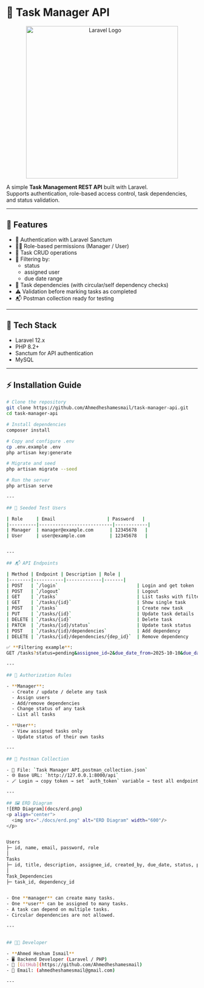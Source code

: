 # 📝 Task Manager API

<p align="center">
    <a href="https://laravel.com" target="_blank">
        <img src="https://raw.githubusercontent.com/laravel/art/master/logo-lockup/5%20SVG/2%20CMYK/1%20Full%20Color/laravel-logolockup-cmyk-red.svg" width="400" alt="Laravel Logo">
    </a>
</p>

A simple **Task Management REST API** built with Laravel.  
Supports authentication, role-based access control, task dependencies, and status validation.

---

## 🚀 Features

- 🔐 Authentication with Laravel Sanctum  
- 🧑‍💼 Role-based permissions (Manager / User)  
- 📝 Task CRUD operations  
- 🧭 Filtering by:
  - status
  - assigned user
  - due date range
- 🧩 Task dependencies (with circular/self dependency checks)
- ⚠️ Validation before marking tasks as completed
- 📬 Postman collection ready for testing

---

## 🧰 Tech Stack

- Laravel 12.x  
- PHP 8.2+  
- Sanctum for API authentication  
- MySQL

---

## ⚡ Installation Guide

```bash
# Clone the repository
git clone https://github.com/Ahmedheshamesmail/task-manager-api.git
cd task-manager-api

# Install dependencies
composer install

# Copy and configure .env
cp .env.example .env
php artisan key:generate

# Migrate and seed
php artisan migrate --seed

# Run the server
php artisan serve

---

## 🔑 Seeded Test Users

| Role     | Email                   | Password   |
|----------|---------------------------|------------|
| Manager  | manager@example.com      | 12345678   |
| User     | user@example.com         | 12345678   |


---

## 📬 API Endpoints

| Method | Endpoint | Description | Role |
|--------|-----------|-------------|-------|
| POST   | `/login`                             | Login and get token                | All |
| POST   | `/logout`                            | Logout                             | Auth |
| GET    | `/tasks`                             | List tasks with filters            | Manager / User |
| GET    | `/tasks/{id}`                        | Show single task                   | Manager / Assignee |
| POST   | `/tasks`                             | Create new task                    | Manager |
| PUT    | `/tasks/{id}`                        | Update task details                | Manager |
| DELETE | `/tasks/{id}`                        | Delete task                        | Manager |
| PATCH  | `/tasks/{id}/status`                 | Update task status                 | Manager / Assignee |
| POST   | `/tasks/{id}/dependencies`           | Add dependency                     | Manager |
| DELETE | `/tasks/{id}/dependencies/{dep_id}`  | Remove dependency                  | Manager |

✅ **Filtering example**:
GET /tasks?status=pending&assignee_id=2&due_date_from=2025-10-10&due_date_to=2025-10-30

---

## 🧭 Authorization Rules

- **Manager**:
  - Create / update / delete any task
  - Assign users
  - Add/remove dependencies
  - Change status of any task
  - List all tasks

- **User**:
  - View assigned tasks only
  - Update status of their own tasks

---

## 🧪 Postman Collection

- 📁 File: `Task Manager API.postman_collection.json`  
- 🌐 Base URL: `http://127.0.0.1:8000/api`  
- 🪄 Login → copy token → set `auth_token` variable → test all endpoints 🚀

---

## 🖼️ ERD Diagram
![ERD Diagram](docs/erd.png)
<p align="center">
  <img src="./docs/erd.png" alt="ERD Diagram" width="600"/>
</p>


Users
├─ id, name, email, password, role
│
Tasks
├─ id, title, description, assignee_id, created_by, due_date, status, priority
│
Task_Dependencies
├─ task_id, dependency_id


- One **manager** can create many tasks.  
- One **user** can be assigned to many tasks.  
- A task can depend on multiple tasks.  
- Circular dependencies are not allowed.

---


## 🧑‍💻 Developer

- **Ahmed Hesham Ismail**  
- 🖥️ Backend Developer (Laravel / PHP)  
- 🐙 [GitHub](https://github.com/Ahmedheshamesmail)  
- 📧 Email: (ahmedheshamesmail@gmail.com)

---

